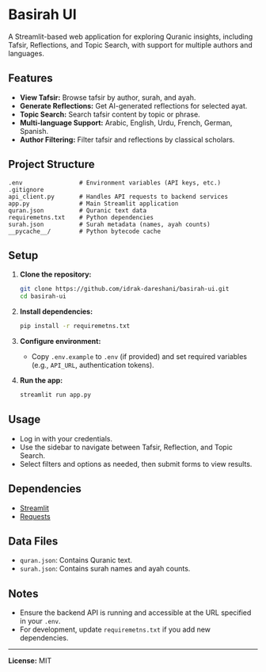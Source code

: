 # Basirah UI

A Streamlit-based web application for exploring Quranic insights, including Tafsir, Reflections, and Topic Search, with support for multiple authors and languages.

## Features

- **View Tafsir:** Browse tafsir by author, surah, and ayah.
- **Generate Reflections:** Get AI-generated reflections for selected ayat.
- **Topic Search:** Search tafsir content by topic or phrase.
- **Multi-language Support:** Arabic, English, Urdu, French, German, Spanish.
- **Author Filtering:** Filter tafsir and reflections by classical scholars.

## Project Structure

```
.env                # Environment variables (API keys, etc.)
.gitignore
api_client.py       # Handles API requests to backend services
app.py              # Main Streamlit application
quran.json          # Quranic text data
requiremetns.txt    # Python dependencies
surah.json          # Surah metadata (names, ayah counts)
__pycache__/        # Python bytecode cache
```

## Setup

1. **Clone the repository:**
   ```sh
   git clone https://github.com/idrak-dareshani/basirah-ui.git
   cd basirah-ui
   ```

2. **Install dependencies:**
   ```sh
   pip install -r requiremetns.txt
   ```

3. **Configure environment:**
   - Copy `.env.example` to `.env` (if provided) and set required variables (e.g., `API_URL`, authentication tokens).

4. **Run the app:**
   ```sh
   streamlit run app.py
   ```

## Usage

- Log in with your credentials.
- Use the sidebar to navigate between Tafsir, Reflection, and Topic Search.
- Select filters and options as needed, then submit forms to view results.

## Dependencies

- [Streamlit](https://streamlit.io/)
- [Requests](https://docs.python-requests.org/)

## Data Files

- `quran.json`: Contains Quranic text.
- `surah.json`: Contains surah names and ayah counts.

## Notes

- Ensure the backend API is running and accessible at the URL specified in your `.env`.
- For development, update `requiremetns.txt` if you add new dependencies.

---

**License:** MIT